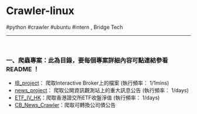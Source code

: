 # Crawler-linux
#python #crawler #ubuntu #intern , Bridge Tech 
<hr>

<br>

### 一、爬蟲專案：此為目錄，要每個專案詳細內容可點連結參看 README ！
<ul>
    <li><a href="https://github.com/ji394python/Crawler-linux/tree/main/Interactive_Broker">IB_project</a>： 爬取Interactive Broker上的檔案 (執行頻率： 1/1mins)</li>
    <li><a href="https://github.com/ji394python/Crawler-linux/tree/main/news_project">news_project</a>： 爬取公開資訊觀測站上的重大訊息公告 (執行頻率： 1/days)</li>
    <li><a href="https://github.com/ji394python/Crawler-linux/tree/main/ETF_IV_HK">ETF_IV_HK</a>：爬取香港證交所ETF收盤淨值 (執行頻率： 1/days)</li>
    <li><a href="https://github.com/ji394python/Crawler-linux/tree/main/CB_News_Crawler">CB_News_Crawler</a>：爬取可轉換公司債公告</li>
</ul>
